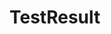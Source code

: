 <script lang="ts" setup>
  import TestResult from '@cypress-design/vue-testresult'
  import Button from '@cypress-design/vue-button'
  import { TestResults } from '@cypress-design/constants-testresult'
  import { IconActionTestReplay, IconChevronRightSmall } from '@cypress-design/vue-icon'
</script>

# TestResult

<DemoWrapper>
  <div class="bg-white p-4 max-h-[400px] overflow-hidden overflow-y-auto">
    <template v-for="tr of TestResults">
      <TestResult v-bind="tr">
        <Button
          variant="outline-light"
          size="32"
          class="!px-[8px] @lg/test-result:!px-[12px] h-[32px]"
        >
          <IconActionTestReplay />
          <span class="hidden @lg/test-result:inline ml-[8px]">
            Test Replay
          </span>
        </Button>
        <Button
          variant="outline-light"
          size="32"
          class="!px-[8px] hidden @xl/test-result:inline-block h-[32px]"
        >
          <IconChevronRightSmall stroke-color="gray-500" />
        </Button>
      </TestResult>
    </template>
  </div>
</DemoWrapper>
